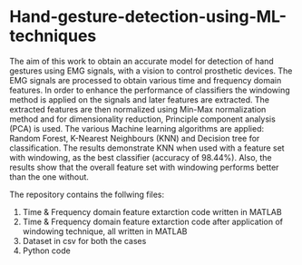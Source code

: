 # Hand-gesture-detection-using-ML-techniques

The aim of this work to obtain an accurate model for detection of hand gestures using EMG signals, with a vision to 
control prosthetic devices. The EMG signals are processed to obtain various time and frequency domain features. In 
order to enhance the performance of classifiers the windowing method is applied on the signals and later features are 
extracted. The extracted features are then normalized using Min-Max normalization method and for dimensionality 
reduction, Principle component analysis (PCA) is used. The various Machine learning algorithms are applied: 
Random Forest, K-Nearest Neighbours (KNN) and Decision tree for classification. The results demonstrate KNN 
when used with a feature set with windowing, as the best classifier (accuracy of 98.44%). Also, the results show that 
the overall feature set with windowing performs better than the one without. 

The repository contains the follwing files:

1. Time & Frequency domain feature extarction code written in MATLAB
2. Time & Frequency domain feature extarction code after application of windowing technique, all written in MATLAB
3. Dataset in csv for both the cases
4. Python code

